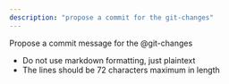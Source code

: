 ```yaml
---
description: "propose a commit for the git-changes"
---
```


Propose a commit message for the @git-changes

- Do not use markdown formatting, just plaintext
- The lines should be 72 characters maximum in length
